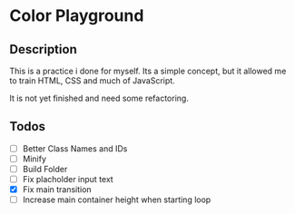 # Color Playground

## Description
This is a practice i done for myself. Its a simple concept, but it allowed me to train HTML, CSS and much of JavaScript.

It is not yet finished and need some refactoring.

## Todos
- [ ] Better Class Names and IDs
- [ ] Minify
- [ ] Build Folder
- [ ] Fix placholder input text
- [x] Fix main transition
- [ ] Increase main container height when starting loop